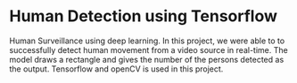 # Human Detection using Tensorflow
Human Surveillance using deep learning. In this project, we were able to to successfully detect human movement from a video source in real-time. The model draws a rectangle and gives the number of the persons detected as the output. Tensorflow and openCV is used in this project.
